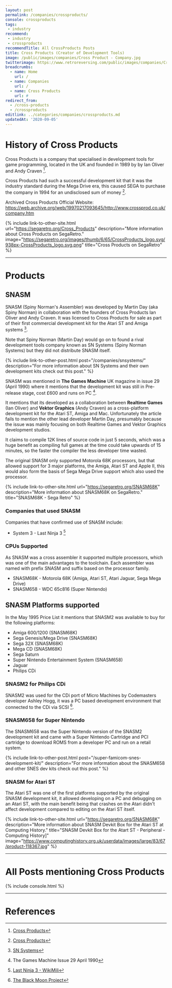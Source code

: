 ```yaml
---
layout: post
permalink: /companies/crossproducts/
console: crossproducts
tags:
 - industry
recommend: 
 - industry
 - crossproducts
recommendTitle: All CrossProducts Posts
title: Cross Products (Creator of Development Tools)
image: /public/images/companies/Cross Product - Company.jpg
twitterimage: https://www.retroreversing.com/public/images/companies/Cross Product - Company.jpg
breadcrumbs:
  - name: Home
    url: /
  - name: Companies
    url: /
  - name: Cross Products
    url: #
redirect_from:
  - /cross-products
  - /crossproducts
editlink: ../categories/companies/crossproducts.md
updatedAt: '2020-09-05'
---
```


# History of Cross Products
Cross Products is a company that specialised in development tools for game programming, located in the UK and founded in 1989 by by Ian Oliver and Andy Craven [^1].

Cross Products had such a successful development kit that it was the industry standard during the Mega Drive era, this caused SEGA to purchase the company in 1994 for an undisclosed sum of money [^1].


Archived Cross Products Official Website: https://web.archive.org/web/19970217093645/http://www.crossprod.co.uk/company.htm

{% include link-to-other-site.html url="https://segaretro.org/Cross_Products" description="More information about Cross Products on SegaRetro." image="https://segaretro.org/images/thumb/6/65/CrossProducts_logo.svg/938px-CrossProducts_logo.svg.png" title="Cross Products on SegaRetro"  %}

---
# Products

## SNASM
SNASM (Spiny Norman's Assembler) was developed by Martin Day (aka Spiny Norman) in collaboration with the founders of Cross Products Ian Oliver and Andy Craven. It was licensed to Cross Products for sale as part of their first commercial development kit for the Atari ST and Amiga systems [^3].

Note that Spiny Norman (Martin Day) would go on to found a rival development tools company known as SN Systems (Spiny Norman Systems) but they did not distribute SNASM itself.

{% include link-to-other-post.html post="/companies/snsystems/" description="For more information about SN Systems and their own development kits check out this post." %}

SNASM was mentioned in **The Games Machine** UK magazine in issue 29 (April 1990) where it mentions that the development kit was still in Pre-release stage, cost £600 and runs on PC [^2]. 

It mentions that its developed as a collaboration between **Realtime Games** (Ian Oliver) and **Vektor Graphics** (Andy Craven) as a cross-platform development kit for the Atari ST, Amiga and Mac. Unfortunately the article fails to mention the other lead developer Martin Day, presumably because the issue was mainly focusing on both Realtime Games and Vektor Graphics development studios.

It claims to compile 12K lines of source code in just 5 seconds, which was a huge benefit as compiling full games at the time could take upwards of 15 minutes, so the faster the compiler the less developer time wasted.

The original SNASM only supported Motorola 68K processors, but that allowed support for 3 major platforms, the Amiga, Atari ST and Apple II, this would also form the basis of Sega Mega Drive support which also used the processor.

{% include link-to-other-site.html url="https://segaretro.org/SNASM68K" description="More information about SNASM68K on SegaRetro." title="SNASM68K - Sega Retro"  %}

### Companies that used SNASM
Companies that have confirmed use of SNASM include:
* System 3 - Last Ninja 3 [^5]

### CPUs Supported
As SNASM was a cross assembler it supported multiple processors, which was one of the main advantages to the toolchain. 
Each assembler was named with prefix SNASM and suffix based on the processor family.
* SNASM68K - Motorola 68K (Amiga, Atari ST, Atari Jaguar, Sega Mega Drive)
* SNASM658 - WDC 65c816 (Super Nintendo)

## SNASM Platforms supported
In the May 1995 Price List it mentions that SNASM2 was available to buy for the following platforms:
* Amiga 600/1200 (SNASM68K)
* Sega Genesis/Mega Drive (SNASM68K)
* Sega 32X (SNASM68K)
* Mega CD (SNASM68K)
* Sega Saturn
* Super Nintendo Entertainment System (SNASM658)
* Jaguar
* Philips CDi

### SNASM2 for Philips CDi
SNASM2 was used for the CDi port of Micro Machines by Codemasters developer Ashley Hogg, it was a PC based development environment that connected to the CDi via SCSI [^4].

### SNASM658 for Super Nintendo
The SNASM658 was the Super Nintendo version of the SNASM2 development kit and came with a Super Nintendo Cartridge and PCI cartridge to download ROMS from a developer PC and run on a retail system.

{% include link-to-other-post.html post="/super-famicom-snes-development-kit/" description="For more information about the SNASM658 and other SNES dev kits check out this post." %}

### SNASM for Atari ST
The Atari ST was one of the first platforms supported by the original SNASM development kit, it allowed developing on a PC and debugging on an Atari ST, with the main benefit being that crashes on the Atari didn't affect development compared to editing on the Atari ST itself.

{% include link-to-other-site.html url="https://segaretro.org/SNASM68K" description="More information about SNASM Devkit Box for the Atari ST at Computing History." title="SNASM Devkit Box for the Atart ST - Peripheral - Computing History]" image="https://www.computinghistory.org.uk/userdata/images/large/83/67/product-118367.jpg"  %}

---
# All Posts mentioning Cross Products
<div>

{% include console.html %}
</div>

---
# References
[^1]: [Cross Products](https://segaretro.org/Cross_Products)
[^2]: The Games Machine Issue 29 April 1990
[^3]: [SN Systems](https://segaretro.org/SN_Systems)
[^4]: [The Black Moon Project](http://www.blackmoonproject.co.uk/interviews/ashley_hogg.php)
[^5]: [Last Ninja 3 - WikiMili](https://wikimili.com/en/Last_Ninja_3)
